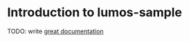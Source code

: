 # Introduction to lumos-sample

TODO: write [great documentation](http://jacobian.org/writing/what-to-write/)
